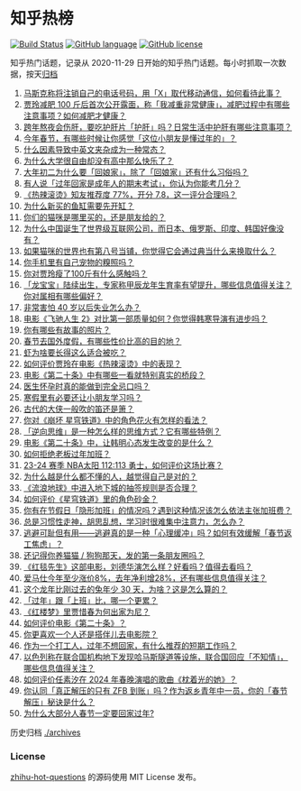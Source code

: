 # 知乎热榜
[![Build Status](https://github.com/ToWeLong/zhihu-hot-questions/workflows/CI/badge.svg)](https://github.com/ToWeLong/zhihu-hot-questions/actions)
[![GitHub language](https://img.shields.io/badge/language-golang-orange.svg)](https://golang.org/)
[![GitHub license](https://img.shields.io/github/license/ToWeLong/zhihu-hot-questions)](https://github.com/ToWeLong/zhihu-hot-questions/blob/main/LICENSE)

知乎热门话题，记录从 2020-11-29 日开始的知乎热门话题。每小时抓取一次数据，按天[归档](./archives)

<!-- BEGIN -->

1. [马斯克称将注销自己的电话号码，用「X」取代移动通信，如何看待此事？](https://www.zhihu.com/question/643919683)
1. [贾玲减肥 100 斤后首次公开露面，称「我减重非常健康」，减肥过程中有哪些注意事项？如何减肥才健康？](https://www.zhihu.com/question/643956911)
1. [跨年熬夜会伤肝，要吃护肝片「护肝」吗？日常生活中护肝有哪些注意事项？](https://www.zhihu.com/question/643905491)
1. [今年春节，有哪些时候让你感觉「这位小朋友是懂过年的」？](https://www.zhihu.com/question/642436963)
1. [什么因素导致中英文夹杂成为一种常态？](https://www.zhihu.com/question/495783932)
1. [为什么大学很自由却没有高中那么快乐了？](https://www.zhihu.com/question/627742880)
1. [大年初二为什么要「回娘家」，除了「回娘家」还有什么习俗吗？](https://www.zhihu.com/question/643877829)
1. [有人说「过年回家是成年人的期末考试」，你认为你能考几分？](https://www.zhihu.com/question/641217743)
1. [《热辣滚烫》知友推荐度 77%，开分 7.8，这一评分合理吗？](https://www.zhihu.com/question/643910386)
1. [为什么新买的鱼缸需要先开缸？](https://www.zhihu.com/question/638326484)
1. [你们的猫咪是哪里买的，还是朋友给的？](https://www.zhihu.com/question/494872518)
1. [为什么中国诞生了世界级互联网公司，而日本、俄罗斯、印度、韩国好像没有？](https://www.zhihu.com/question/265121737)
1. [如果猫咪的世界也有第八号当铺，你觉得它会通过典当什么来换取什么？](https://www.zhihu.com/question/639819285)
1. [你手机里有自己宠物的糗照吗？](https://www.zhihu.com/question/639819435)
1. [你对贾玲瘦了100斤有什么感触吗？](https://www.zhihu.com/question/643914372)
1. [「龙宝宝」陆续出生，专家称甲辰龙年生育率有望提升，哪些信息值得关注？你对属相有哪些偏好？](https://www.zhihu.com/question/643947216)
1. [非常害怕 40 岁以后失业怎么办？](https://www.zhihu.com/question/480639548)
1. [电影《飞驰人生 2》对比第一部质量如何？你觉得韩寒导演有进步吗？](https://www.zhihu.com/question/643545766)
1. [你有哪些有故事的照片？](https://www.zhihu.com/question/355598453)
1. [春节去国外度假，有哪些性价比高的目的地？](https://www.zhihu.com/question/637309637)
1. [虾为啥要长得这么适合被吃？](https://www.zhihu.com/question/642964232)
1. [如何评价贾玲在电影《热辣滚烫》中的表现？](https://www.zhihu.com/question/643546373)
1. [电影《第二十条》中有哪些一看就特别真实的桥段？](https://www.zhihu.com/question/643299331)
1. [医生怀孕时真的能做到完全忌口吗？](https://www.zhihu.com/question/278285989)
1. [寒假里有必要还让小朋友学习吗？](https://www.zhihu.com/question/581410026)
1. [古代的大侠一般吹的笛还是箫？](https://www.zhihu.com/question/321151129)
1. [你对《崩坏 星穹铁道》中的角色花火有怎样的看法？](https://www.zhihu.com/question/643859892)
1. [「逆向思维」是一种怎么样的思维方式？它有哪些特例？](https://www.zhihu.com/question/336474607)
1. [电影《第二十条》中，让韩明心态发生改变的是什么？](https://www.zhihu.com/question/643307007)
1. [如何拒绝老板过年加班？](https://www.zhihu.com/question/643077457)
1. [23-24 赛季 NBA太阳 112:113 勇士，如何评价这场比赛？](https://www.zhihu.com/question/643956767)
1. [为什么越是什么都不懂的人，越觉得自己是对的？](https://www.zhihu.com/question/635910009)
1. [《流浪地球》中进入地下城的抽签规则是否合理？](https://www.zhihu.com/question/313445524)
1. [如何评价《星穹铁道》里的角色砂金？](https://www.zhihu.com/question/641111858)
1. [你有在节假日「隐形加班」的情况吗？遇到这种情况该怎么依法主张加班费？](https://www.zhihu.com/question/640818617)
1. [总是习惯性走神，胡思乱想，学习时很难集中注意力，怎么办？](https://www.zhihu.com/question/33407382)
1. [逃避可耻但有用——逃避真的是一种「心理缓冲」吗？如何有效缓解「春节返工焦虑」？](https://www.zhihu.com/question/643385511)
1. [还记得你养猫猫 / 狗狗那天，发的第一条朋友圈吗？](https://www.zhihu.com/question/642165850)
1. [《红毯先生》这部电影，刘德华演怎么样？好看吗？值得去看吗？](https://www.zhihu.com/question/629457958)
1. [爱马仕今年至少涨价8%，去年净利增28%，还有哪些信息值得关注？](https://www.zhihu.com/question/643898712)
1. [这个龙年比刚过去的兔年少 30 天，为啥？这是怎么算的？](https://www.zhihu.com/question/643962754)
1. [「过年」跟「上班」比，哪一个更累？](https://www.zhihu.com/question/643077431)
1. [《红楼梦》里贾惜春为何出家为尼？](https://www.zhihu.com/question/414056820)
1. [如何评价电影《第二十条》？](https://www.zhihu.com/question/639453443)
1. [你更喜欢一个人还是搭伴儿去电影院？](https://www.zhihu.com/question/643400563)
1. [作为一个打工人，过年不想回家，有什么推荐的短期工作吗？](https://www.zhihu.com/question/643077901)
1. [以色列称在联合国机构地下发现哈马斯隧道等设施，联合国回应「不知情」，哪些信息值得关注？](https://www.zhihu.com/question/643979620)
1. [如何评价任素汐在 2024 年春晚演唱的歌曲《枕着光的她》？](https://www.zhihu.com/question/643797634)
1. [你认同「真正解压的只有 ZFB 到账」吗？作为返乡青年中一员，你的「春节解压」秘诀是什么？](https://www.zhihu.com/question/643323160)
1. [为什么大部分人春节一定要回家过年?](https://www.zhihu.com/question/643317675)

<!-- END -->

历史归档 [./archives](./archives)


### License
[zhihu-hot-questions](https://github.com/towelong/zhihu-hot-questions) 的源码使用 MIT License 发布。